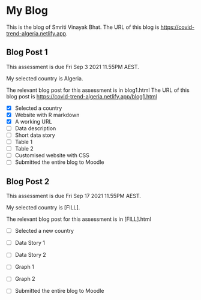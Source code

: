 # My Blog


This is the blog of Smriti Vinayak Bhat.
The URL of this blog is https://covid-trend-algeria.netlify.app.

## Blog Post 1

This assessment is due Fri Sep 3 2021 11.55PM AEST.

My selected country is Algeria.

The relevant blog post for this assessment is in blog1.html
The URL of this blog post is https://covid-trend-algeria.netlify.app/blog1.html

- [x] Selected a country
- [x] Website with R markdown 
- [x] A working URL
- [ ] Data description
- [ ] Short data story
- [ ] Table 1
- [ ] Table 2
- [ ] Customised website with CSS
- [ ] Submitted the entire blog to Moodle

## Blog Post 2

This assessment is due Fri Sep 17 2021 11.55PM AEST.

My selected country is [FILL].

The relevant blog post for this assessment is in [FILL].html

- [ ] Selected a new country
- [ ] Data Story 1
- [ ] Data Story 2
- [ ] Graph 1
- [ ] Graph 2
- [ ] Submitted the entire blog to Moodle

